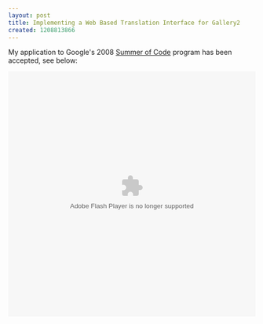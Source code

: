 ```yaml
--- 
layout: post
title: Implementing a Web Based Translation Interface for Gallery2
created: 1208813866
---
```

My application to Google's 2008 <a href="http://code.google.com/soc/2008/">Summer of Code</a> program has been accepted, see below:

<object id="doc_586942074934969" name="doc_586942074934969" height="500" width="100%" type="application/x-shockwave-flash" data="http://d1.scribdassets.com/ScribdViewer.swf" style="outline:none;" rel="media:document" resource="http://d1.scribdassets.com/ScribdViewer.swf?document_id=31149905&access_key=key-2djmahgocirvy77bufb6&page=1&viewMode=list" xmlns:media="http://search.yahoo.com/searchmonkey/media/" xmlns:dc="http://purl.org/dc/terms/" > <param name="movie" value="http://d1.scribdassets.com/ScribdViewer.swf"> <param name="wmode" value="opaque"> <param name="bgcolor" value="#ffffff"> <param name="allowFullScreen" value="true"> <param name="allowScriptAccess" value="always"> <param name="FlashVars" value="document_id=31149905&access_key=key-2djmahgocirvy77bufb6&page=1&viewMode=list"> <embed id="doc_586942074934969" name="doc_586942074934969" src="http://d1.scribdassets.com/ScribdViewer.swf?document_id=31149905&access_key=key-2djmahgocirvy77bufb6&page=1&viewMode=list" type="application/x-shockwave-flash" allowscriptaccess="always" allowfullscreen="true" height="500" width="100%" wmode="opaque" bgcolor="#ffffff"></embed> </object> 
